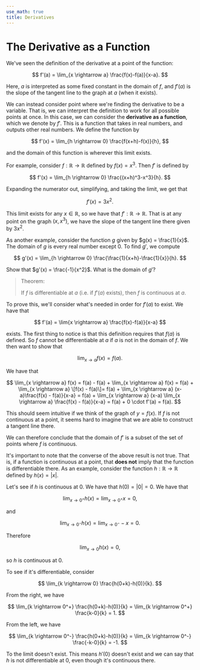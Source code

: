 ```yaml
---
use_math: true
title: Derivatives
---
```


# The Derivative as a Function

We've seen the definition of the derivative at a point of the function:

$$
f'(a) = \lim_{x \rightarrow a} \frac{f(x)-f(a)}{x-a}.
$$

Here, $a$ is interpreted as some fixed constant in the domain of $f$, and $f'(a)$ is the slope of the tangent line to the graph at $a$ (when it exists).

We can instead consider point where we're finding the derivative to be a variable. That is, we can interpret the definition to work for all possible points at once. In this case, we can consider the **derivative as a function**, which we denote by $f'$. This is a function that takes in real numbers, and outputs other real numbers. We define the function by

$$
f'(x) = \lim_{h \rightarrow 0} \frac{f(x+h)-f(x)}{h},
$$

and the domain of this function is wherever this limit exists.

For example, consider $f: \mathbb{R} \rightarrow \mathbb{R}$ defined by $f(x) = x^3$. Then $f'$ is defined by

$$
f'(x) = \lim_{h \rightarrow 0} \frac{(x+h)^3-x^3}{h}.
$$

Expanding the numerator out, simplifying, and taking the limit, we get that

$$
f'(x) = 3x^2.
$$

This limit exists for any $x \in \mathbb{R}$, so we have that $f': \mathbb{R} \rightarrow \mathbb{R}$. That is at any point on the graph $(x,x^3)$, we have the slope of the tangent line there given by $3x^2$.

As another example, consider the function $g$ given by $g(x) = \frac{1}{x}$. The domain of $g$ is every real number except $0$. To find $g'$, we compute

$$
g'(x) = \lim_{h \rightarrow 0} \frac{\frac{1}{x+h}-\frac{1}{x}}{h}.
$$

Show that $g'(x) = \frac{-1}{x^2}$. What is the domain of $g'$?

> Theorem:
>
> If $f$ is differentiable at $a$ (i.e. if $f'(a)$ exists), then $f$ is continuous at $a$.

To prove this, we'll consider what's needed in order for $f'(a)$ to exist. We have that

$$
f'(a) = \lim{x \rightarrow a} \frac{f(x)-f(a)}{x-a}
$$

exists. The first thing to notice is that this definition requires that $f(a)$ is defined. So $f$ cannot be differentiable at $a$ if $a$ is not in the domain of $f$. We then want to show that 

$$
\lim_{x \rightarrow a} f(x) = f(a).
$$

We have that 

$$
\lim_{x \rightarrow a} f(x) = f(a) - f(a) + \lim_{x \rightarrow a} f(x) = f(a) + \lim_{x \rightarrow a} \[f(x) - f(a)\]= f(a) + \lim_{x \rightarrow a} (x-a)\frac{f(x) - f(a)}{x-a} = f(a) + \lim_{x \rightarrow a} (x-a) \lim_{x \rightarrow a} \frac{f(x) - f(a)}{x-a} = f(a) + 0 \cdot f'(a) = f(a).
$$

This should seem intuitive if we think of the graph of $y=f(x)$. If $f$ is not continuous at a point, it seems hard to imagine that we are able to construct a tangent line there.

We can therefore conclude that the domain of $f'$ is a subset of the set of points where $f$ is continuous.

It's important to note that the converse of the above result is not true. That is, if a function is continuous at a point, that **does not** imply that the function is differentiable there. As an example, consider the function $h: \mathbb{R} \rightarrow \mathbb{R}$ defined by $h(x) = |x|$.

Let's see if $h$ is continuous at $0$. We have that $h(0) = |0| = 0$. We have that 

$$
\lim_{x \rightarrow 0^+} h(x) = \lim_{x \rightarrow 0^+} x = 0,  
$$

and

$$
\lim_{x \rightarrow 0^-} h(x) = \lim_{x \rightarrow 0^-} -x = 0.  
$$

Therefore

$$
\lim_{x \rightarrow 0} h(x) = 0,  
$$

so $h$ is continuous at $0$. 

To see if it's differentiable, consider

$$
\lim_{k \rightarrow 0} \frac{h(0+k)-h(0)}{k}.
$$

From the right, we have 

$$
\lim_{k \rightarrow 0^+} \frac{h(0+k)-h(0)}{k} = \lim_{k \rightarrow 0^+} \frac{k-0}{k} = 1.
$$

From the left, we have 

$$
\lim_{k \rightarrow 0^-} \frac{h(0+k)-h(0)}{k} = \lim_{k \rightarrow 0^-} \frac{-k-0}{k} = -1.
$$

To the limit doesn't exist. This means $h'(0)$ doesn't exist and we can say that $h$ is not differentiable at $0$, even though it's continuous there.




